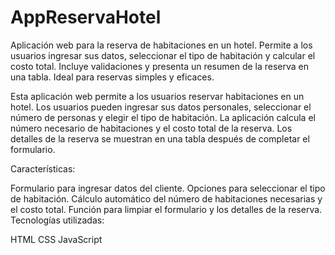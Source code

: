 # AppReservaHotel
Aplicación web para la reserva de habitaciones en un hotel. Permite a los usuarios ingresar sus datos, seleccionar el tipo de habitación y calcular el costo total. Incluye validaciones y presenta un resumen de la reserva en una tabla. Ideal para reservas simples y eficaces.

Esta aplicación web permite a los usuarios reservar habitaciones en un hotel. Los usuarios pueden ingresar sus datos personales, seleccionar el número de personas y elegir el tipo de habitación. La aplicación calcula el número necesario de habitaciones y el costo total de la reserva. Los detalles de la reserva se muestran en una tabla después de completar el formulario.

Características:

Formulario para ingresar datos del cliente.
Opciones para seleccionar el tipo de habitación.
Cálculo automático del número de habitaciones necesarias y el costo total.
Función para limpiar el formulario y los detalles de la reserva.
Tecnologías utilizadas:

HTML
CSS
JavaScript
